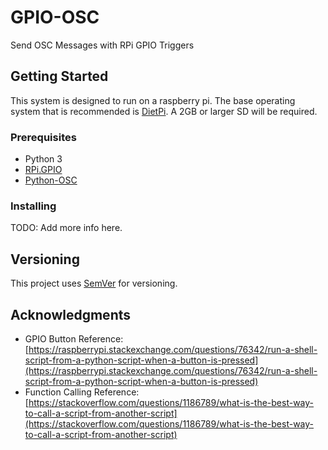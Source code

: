  # GPIO-OSC
 
 Send OSC Messages with RPi GPIO Triggers

 ## Getting Started

 This system is designed to run on a raspberry pi. The base operating system that is recommended is [DietPi](https://dietpi.com/). A 2GB or larger SD will be required.

 ### Prerequisites

 - Python 3
 - [RPi.GPIO](https://pypi.org/project/RPi.GPIO/)
 - [Python-OSC](https://pypi.org/project/python-osc/)


 ### Installing

 TODO: Add more info here.

 ## Versioning

 This project uses [SemVer](http://semver.org/) for versioning.

 ## Acknowledgments

   - GPIO Button Reference: [https://raspberrypi.stackexchange.com/questions/76342/run-a-shell-script-from-a-python-script-when-a-button-is-pressed](https://raspberrypi.stackexchange.com/questions/76342/run-a-shell-script-from-a-python-script-when-a-button-is-pressed)
   - Function Calling Reference: [https://stackoverflow.com/questions/1186789/what-is-the-best-way-to-call-a-script-from-another-script](https://stackoverflow.com/questions/1186789/what-is-the-best-way-to-call-a-script-from-another-script)
   
